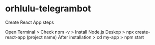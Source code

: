 # orhlulu-telegrambot

Create React App steps

Open Terminal > Check npm -v > Install Node.js
Deskop > npx create-react-app (project name)
After installation > cd my-app > npm start
